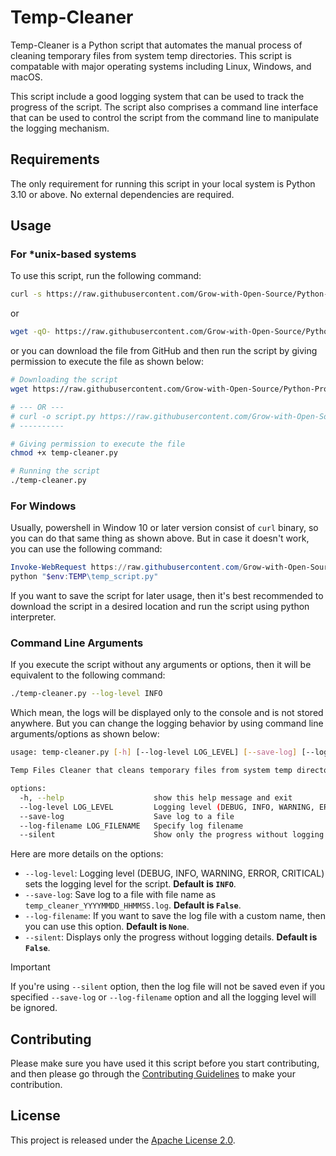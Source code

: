 # Temp-Cleaner

Temp-Cleaner is a Python script that automates the manual process of cleaning temporary files from system temp directories. This script is compatable with major operating systems including Linux, Windows, and macOS.

This script include a good logging system that can be used to track the progress of the script. The script also comprises a command line interface that can be used to control the script from the command line to manipulate the logging mechanism.

## Requirements

The only requirement for running this script in your local system is Python 3.10 or above. No external dependencies are required.

## Usage

### For *unix-based systems
To use this script, run the following command:

```bash
curl -s https://raw.githubusercontent.com/Grow-with-Open-Source/Python-Projects/main/Temp-Cleaner/temp-cleaner.py | python
```

or

```bash
wget -qO- https://raw.githubusercontent.com/Grow-with-Open-Source/Python-Projects/main/Temp-Cleaner/temp-cleaner.py | python
```

or you can download the file from GitHub and then run the script by giving permission to execute the file as shown below:

```bash
# Downloading the script
wget https://raw.githubusercontent.com/Grow-with-Open-Source/Python-Projects/main/Temp-Cleaner/temp-cleaner.py

# --- OR ---
# curl -o script.py https://raw.githubusercontent.com/Grow-with-Open-Source/Python-Projects/main/Temp-Cleaner/temp-cleaner.py
# ----------

# Giving permission to execute the file
chmod +x temp-cleaner.py

# Running the script
./temp-cleaner.py
```

### For Windows

Usually, powershell in Window 10 or later version consist of `curl` binary, so you can do that same thing as shown above. But in case it doesn't work, you can use the following command:

```powershell
Invoke-WebRequest https://raw.githubusercontent.com/Grow-with-Open-Source/Python-Projects/main/Temp-Cleaner/temp-cleaner.py -OutFile "$env:TEMP\temp_script.py"
python "$env:TEMP\temp_script.py"
```

If you want to save the script for later usage, then it's best recommended to download the script in a desired location and run the script using python interpreter.

### Command Line Arguments

If you execute the script without any arguments or options, then it will be equivalent to the following command:

```bash
./temp-cleaner.py --log-level INFO
```

Which mean, the logs will be displayed only to the console and is not stored anywhere. But you can change the logging behavior by using command line arguments/options as shown below:

```bash
usage: temp-cleaner.py [-h] [--log-level LOG_LEVEL] [--save-log] [--log-filename LOG_FILENAME] [--silent]

Temp Files Cleaner that cleans temporary files from system temp directories.

options:
  -h, --help                    show this help message and exit
  --log-level LOG_LEVEL         Logging level (DEBUG, INFO, WARNING, ERROR, CRITICAL)
  --save-log                    Save log to a file
  --log-filename LOG_FILENAME   Specify log filename
  --silent                      Show only the progress without logging details
```

Here are more details on the options:

- `--log-level`: Logging level (DEBUG, INFO, WARNING, ERROR, CRITICAL) sets the logging level for the script. **Default is `INFO`**.
- `--save-log`: Save log to a file with file name as `temp_cleaner_YYYYMMDD_HHMMSS.log`. **Default is `False`**.
- `--log-filename`: If you want to save the log file with a custom name, then you can use this option. **Default is `None`**.
- `--silent`: Displays only the progress without logging details. **Default is `False`**.

> [!IMPORTANT]
> If you're using `--silent` option, then the log file will not be saved even if you specified `--save-log` or `--log-filename` option and all the logging level will be ignored.

## Contributing

Please make sure you have used it this script before you start contributing, and then please go through the [Contributing Guidelines](https://github.com/Grow-with-Open-Source/Python-Projects/blob/main/CONTRIBUTING.md) to make your contribution.

## License

This project is released under the [Apache License 2.0](https://github.com/Grow-with-Open-Source/Python-Projects/blob/main/LICENSE).